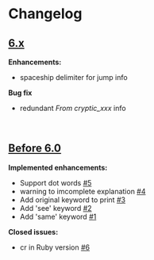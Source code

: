 # Changelog

## [6.x](https://github.com/cryptic-resolver/cr/tree/HEAD)

**Enhancements:**

- spaceship delimiter for jump info

**Bug fix**

- redundant *From cryptic_xxx* info

<br>

## [Before 6.0](#)

**Implemented enhancements:**

- Support dot words [\#5](https://github.com/cryptic-resolver/cr/issues/5)
- warning to imcomplete explanation [\#4](https://github.com/cryptic-resolver/cr/issues/4)
- Add original keyword to print [\#3](https://github.com/cryptic-resolver/cr/issues/3)
- Add 'see' keyword [\#2](https://github.com/cryptic-resolver/cr/issues/2)
- Add 'same' keyword  [\#1](https://github.com/cryptic-resolver/cr/issues/1)

**Closed issues:**

- cr in Ruby version [\#6](https://github.com/cryptic-resolver/cr/issues/6)

